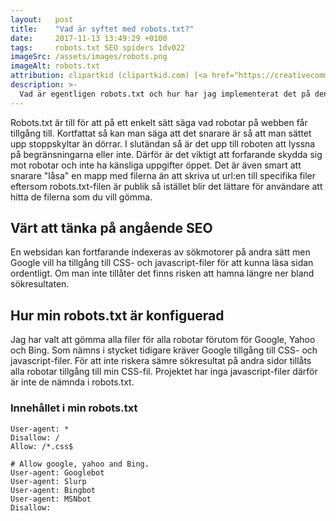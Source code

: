 ```yaml
---
layout:   post
title:    "Vad är syftet med robots.txt?"
date:     2017-11-13 13:49:29 +0100
tags:     robots.txt SEO spiders 1dv022
imageSrc: /assets/images/robots.png
imageAlt: robots.txt
attribution: clipartkid (clipartkid.com) [<a href="https://creativecommons.org/licenses/by-sa/4.0">CC BY-SA 4.0</a>]
description: >-
  Vad är egentligen robots.txt och hur har jag implementerat det på den här siten?
---
```

Robots.txt är till för att på ett enkelt sätt säga vad robotar på webben får tillgång till. Kortfattat så kan man säga att det snarare är så att man sättet upp stoppskyltar än dörrar. I slutändan så är det upp till roboten att lyssna på begränsningarna eller inte. Därför är det viktigt att forfarande skydda sig mot robotar och inte ha känsliga uppgifter öppet. Det är även smart att snarare "låsa" en mapp med filerna än att skriva ut url:en till specifika filer eftersom robots.txt-filen är publik så istället blir det lättare för användare att hitta de filerna som du vill gömma.

## Värt att tänka på angående SEO
En websidan kan fortfarande indexeras av sökmotorer på andra sätt men Google vill ha tillgång till CSS- och javascript-filer för att kunna läsa sidan ordentligt. Om man inte tillåter det finns risken att hamna längre ner bland sökresultaten.

## Hur min robots.txt är konfiguerad
Jag har valt att gömma alla filer för alla robotar förutom för Google, Yahoo och Bing. Som nämns i stycket tidigare kräver Google tillgång till CSS- och javascript-filer. För att inte riskera sämre sökresultat på andra sidor tillåts alla robotar tillgång till min CSS-fil. Projektet har inga javascript-filer därför är inte de nämnda i robots.txt.

### Innehållet i min robots.txt
```
User-agent: *
Disallow: /
Allow: /*.css$

# Allow google, yahoo and Bing.
User-agent: Googlebot
User-agent: Slurp
User-agent: Bingbot
User-agent: MSNbot
Disallow:
``` 